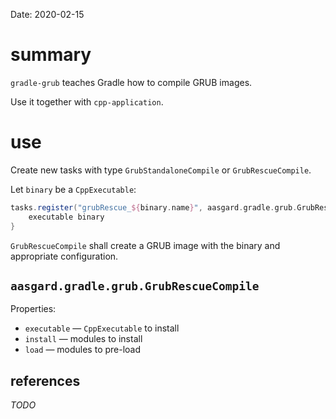 Date: 2020-02-15

# summary

`gradle-grub` teaches Gradle how to compile GRUB images.

Use it together with `cpp-application`.

# use

Create new tasks with type `GrubStandaloneCompile` or `GrubRescueCompile`.

Let `binary` be a `CppExecutable`:

```gradle
tasks.register("grubRescue_${binary.name}", aasgard.gradle.grub.GrubRescueCompile) {
    executable binary
}
```

`GrubRescueCompile` shall create a GRUB image with the binary and appropriate configuration.

## `aasgard.gradle.grub.GrubRescueCompile`

Properties:

- `executable` — `CppExecutable` to install
- `install` — modules to install
- `load` — modules to pre-load

## references

_TODO_
